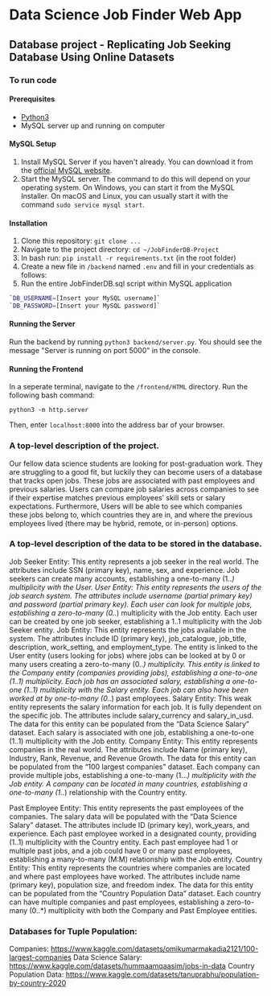 
# Data Science Job Finder Web App
## Database project - Replicating Job Seeking Database Using Online Datasets

### To run code
#### Prerequisites

- [Python3](https://www.python.org/downloads/)
- MySQL server up and running on computer

#### MySQL Setup

1. Install MySQL Server if you haven't already. You can download it from the [official MySQL website](https://dev.mysql.com/downloads/mysql/).
2. Start the MySQL server. The command to do this will depend on your operating system. On Windows, you can start it from the MySQL Installer. On macOS and Linux, you can usually start it with the command `sudo service mysql start`.

#### Installation

1. Clone this repository: `git clone ...`
2. Navigate to the project directory: `cd ~/JobFinderDB-Project`
3. In bash run: `pip install -r requirements.txt` (in the root folder)
4. Create a new file in `/backend` named `.env` and fill in your credentials as follows:
5. Run the entire JobFinderDB.sql script within MySQL application

```bash
`DB_USERNAME=[Insert your MySQL username]`
`DB_PASSWORD=[Insert your MySQL password]`
```

#### Running the Server

Run the backend by running `python3 backend/server.py`. You should see the message "Server is running on port 5000" in the console.

#### Running the Frontend

In a seperate terminal, navigate to the `/frontend/HTML` directory. Run the following bash command:

`python3 -m http.server`

Then, enter `localhost:8000` into the address bar of your browser.


### A top-level description of the project.
Our fellow data science students are looking for post-graduation work. They are struggling to a good fit, but luckily they can become users of a database that tracks open jobs. These jobs are associated with past employees and previous salaries. Users can compare job salaries across companies to see if their expertise matches previous employees’ skill sets or salary expectations. Furthermore, Users will be able to see which companies these jobs belong to, which countries they are in, and where the previous employees lived (there may be hybrid, remote, or in-person) options. 


### A top-level description of the data to be stored in the database.
Job Seeker Entity: This entity represents a job seeker in the real world. The attributes include SSN (primary key), name, sex, and experience. Job seekers can create many accounts, establishing a one-to-many (1..*) multiplicity with the User.
User Entity: This entity represents the users of the job search system. The attributes include username (partial primary key) and password (partial primary key). Each user can look for multiple jobs, establishing a zero-to-many (0..*) multiplicity with the Job entity. Each user can be created by one job seeker, establishing a 1..1 multiplicity with the Job Seeker entity.
Job Entity: This entity represents the jobs available in the system. The attributes include ID (primary key), job_catalogue, job_title, description, work_setting, and employment_type. The entity is linked to the User entity (users looking for jobs) where jobs can be looked at by 0 or many users creating a zero-to-many (0..*) multiplicity. This entity is linked to the Company entity (companies providing jobs), establishing a one-to-one (1..1) multiplicity. Each job has an associated salary, establishing a one-to-one (1..1) multiplicity with the Salary entity. Each job can also have been worked at by one-to-many (0..*) past employees.
Salary Entity: This weak entity represents the salary information for each job. It is fully dependent on the specific job. The attributes include salary_currency and salary_in_usd. The data for this entity can be populated from the “Data Science Salary” dataset. Each salary is associated with one job, establishing a one-to-one (1..1) multiplicity with the Job entity.
Company Entity: This entity represents companies in the real world. The attributes include Name (primary key), Industry, Rank, Revenue, and Revenue Growth. The data for this entity can be populated from the “100 largest companies” dataset. Each company can provide multiple jobs, establishing a one-to-many (1...*) multiplicity with the Job entity. A company can be located in many countries, establishing a one-to-many (1..*) relationship with the Country entity.


Past Employee Entity: This entity represents the past employees of the companies. The salary data will be populated with the “Data Science Salary” dataset. The attributes include ID (primary key), work_years, and experience. Each past employee worked in a designated county, providing (1..1) multiplicity with the Country entity. Each past employee had 1 or multiple past jobs, and a job could have 0 or many past employees, establishing a many-to-many (M:M) relationship with the Job entity.
Country Entity: This entity represents the countries where companies are located and where past employees have worked. The attributes include name (primary key), population size, and freedom index. The data for this entity can be populated from the “Country Population Data” dataset. Each country can have multiple companies and past employees, establishing a zero-to-many (0..*) multiplicity with both the Company and Past Employee entities.

### Databases for Tuple Population:
Companies: https://www.kaggle.com/datasets/omikumarmakadia2121/100-largest-companies
Data Science Salary: https://www.kaggle.com/datasets/hummaamqaasim/jobs-in-data
Country Population Data: https://www.kaggle.com/datasets/tanuprabhu/population-by-country-2020
